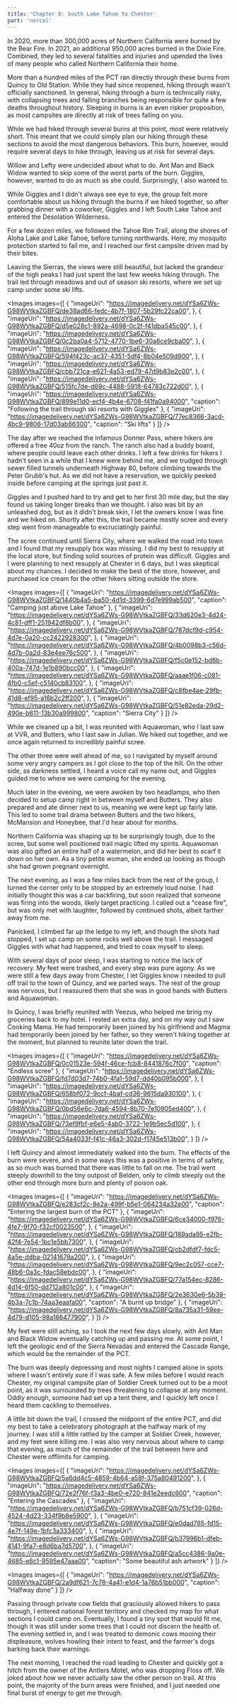 ```yaml
---
title: 'Chapter 8: South Lake Tahoe to Chester'
part: 'norcal'
---
```


<script lang="ts">
import Images from '$lib/components/Images.svelte';
</script>

In 2020, more than 300,000 acres of Northern California were burned by the Bear Fire. In 2021, an additional 950,000
acres burned in the Dixie Fire. Combined, they led to several fatalities and injuries and upended the lives of many
people who called Northern California their home.

More than a hundred miles of the PCT ran directly through these burns from Quincy to Old Station. While they had since
reopened, hiking through wasn't officially sanctioned. In general, hiking through a burn is technically risky, with
collapsing trees and falling branches being responsible for quite a few deaths throughout history. Sleeping in burns is
an even riskier proposition, as most campsites are directly at risk of trees falling on you.

While we had hiked through several burns at this point, most were relatively short. This meant that we could simply plan
our hiking through these sections to avoid the most dangerous behaviors. This burn, however, would require several days
to hike through, leaving us at risk for several days.

Willow and Lefty were undecided about what to do. Ant Man and Black Widow wanted to skip some of the worst parts of the
burn. Giggles, however, wanted to do as much as she could. Surprisingly, I also wanted to.

While Giggles and I didn't always see eye to eye, the group felt more comfortable about us hiking through the burns if
we hiked together, so after grabbing dinner with a coworker, Giggles and I left South Lake Tahoe and entered the
Desolation Wilderness.

For a few dozen miles, we followed the Tahoe Rim Trail, along the shores of Aloha Lake and Lake Tahoe, before turning
northwards. Here, my mosquito protection started to fail me, and I reached our first campsite driven mad by their bites.

Leaving the Sierras, the views were still beautiful, but lacked the grandeur of the high peaks I had just spent the last
few weeks hiking through. The trail led through meadows and out of season ski resorts, where we set up camp under some
ski lifts.

<Images images={[
{
"imageUri": "https://imagedelivery.net/dYSa6ZWs-G98WVtkaZGBFQ/de38ad66-fedc-4b7f-1807-5b29fc22ca00",
},
{
"imageUri": "https://imagedelivery.net/dYSa6ZWs-G98WVtkaZGBFQ/d5e028c1-892a-4698-0c2f-f41dba545c00",
},
{
"imageUri": "https://imagedelivery.net/dYSa6ZWs-G98WVtkaZGBFQ/0c2ba0a4-5712-4770-1be6-30a6ce9cba00",
},
{
"imageUri": "https://imagedelivery.net/dYSa6ZWs-G98WVtkaZGBFQ/594f423c-ac37-4351-5df4-8b04e509d900",
},
{
"imageUri": "https://imagedelivery.net/dYSa6ZWs-G98WVtkaZGBFQ/cbb721ca-e621-4a53-ed79-47d9b83e2c00",
},
{
"imageUri": "https://imagedelivery.net/dYSa6ZWs-G98WVtkaZGBFQ/515fc7de-d69c-4488-5918-64783c722d00",
},
{
"imageUri": "https://imagedelivery.net/dYSa6ZWs-G98WVtkaZGBFQ/899e11d0-ecf4-4b4e-6708-f41fa0a94000",
"caption": "Following the trail through ski resorts with Giggles"
},
{
"imageUri": "https://imagedelivery.net/dYSa6ZWs-G98WVtkaZGBFQ/77ec8366-3acd-4bc9-9806-17d03ab66300",
"caption": "Ski lifts"
}
]} />

The day after we reached the infamous Donner Pass, where hikers are offered a free 40oz from the ranch. The ranch also
had a buddy board, where people could leave each other drinks. I left a few drinks for hikers I hadn't seen in a while
that I knew were behind me, and we trudged through sewer filled tunnels underneath Highway 80, before climbing towards
the Peter Grubb's hut. As we did not have a reservation, we quickly peeked inside before camping at the springs just
past it.

Giggles and I pushed hard to try and get to her first 30 mile day, but the day found us taking longer breaks than we
thought. I also was bit by an unleashed dog, but as it didn't break skin, I let the owners know I was fine and we hiked
on. Shortly after this, the trail became mostly scree and every step went from manageable to excruciatingly painful.

The scree continued until Sierra City, where we walked the road into town and I found that my resupply box was missing.
I did my best to resupply at the local store, but finding solid sources of protein was difficult. Giggles and I were
planning to next resupply at Chester in 6 days, but I was skeptical about my chances. I decided to make the best of the
store, however, and purchased ice cream for the other hikers sitting outside the store.

<Images images={[
{
"imageUri": "https://imagedelivery.net/dYSa6ZWs-G98WVtkaZGBFQ/1440b4a5-ba50-4d1d-3399-6d7e999ab500",
"caption": "Camping just above Lake Tahoe"
},
{
"imageUri": "https://imagedelivery.net/dYSa6ZWs-G98WVtkaZGBFQ/33d620e3-4d24-4c81-dff1-251942df8b00",
},
{
"imageUri": "https://imagedelivery.net/dYSa6ZWs-G98WVtkaZGBFQ/787dcf9d-c954-4d7e-0a20-cc2422928300",
},
{
"imageUri": "https://imagedelivery.net/dYSa6ZWs-G98WVtkaZGBFQ/4b0098b3-c56d-4d7b-0a2d-83e4ee76c500",
},
{
"imageUri": "https://imagedelivery.net/dYSa6ZWs-G98WVtkaZGBFQ/f5c0e152-bd6b-400a-747d-1e1b890bcc00",
},
{
"imageUri": "https://imagedelivery.net/dYSa6ZWs-G98WVtkaZGBFQ/aaae1f06-c081-4fb0-c5ef-c5140cb83100",
},
{
"imageUri": "https://imagedelivery.net/dYSa6ZWs-G98WVtkaZGBFQ/c8fbe4ae-29fb-41d8-ef95-a16b2c2ff200",
},
{
"imageUri": "https://imagedelivery.net/dYSa6ZWs-G98WVtkaZGBFQ/51e82eda-29d2-490e-b611-13b30a999800",
"caption": "Sierra City"
}
]} />

While we cleaned up a bit, I was reunited with Aquawoman, who I last saw at VVR, and Butters, who I last saw in Julian.
We hiked out together, and we once again returned to incredibly painful scree.

The other three were well ahead of me, so I navigated by myself around some very angry campers as I got close to the top
of the hill. On the other side, as darkness settled, I heard a voice call my name out, and Giggles guided me to where we
were camping for the evening.

Much later in the evening, we were awoken by two headlamps, who then decided to setup camp right in between myself and
Butters. They also prepared and ate dinner next to us, meaning we were kept up fairly late. This led to some trail drama
between Butters and the two hikers, McMansion and Honeybee, that I'd hear about for months.

Northern California was shaping up to be surprisingly tough, due to the scree, but some well positioned trail magic
lifted my spirits. Aquawoman was also gifted an entire half of a watermelon, and did her best to scarf it down on her
own. As a tiny petite woman, she ended up looking as though she had grown pregnant overnight.

The next evening, as I was a few miles back from the rest of the group, I turned the corner only to be stopped by an
extremely loud noise. I had initially thought this was a car backfiring, but soon realized that someone was firing into
the woods, likely target practicing. I called out a "cease fire", but was only met with laughter, followed by continued
shots, albeit farther away from me.

Panicked, I climbed far up the ledge to my left, and though the shots had stopped, I set up camp on some rocks well
above the trail. I messaged Giggles with what had happened, and tried to coax myself to sleep.

With several days of poor sleep, I was starting to notice the lack of recovery. My feet were trashed, and every step was
pure agony. As we were still a few days away from Chester, I let Giggles know i needed to pull off trail to the town of
Quincy, and we parted ways. The rest of the group was nervous, but I reassured them that she was in good hands with
Butters and Aquawoman.

In Quincy, I was briefly reunited with Yeezus, who helped me bring my groceries back to my hotel. I rested an extra day,
and on my way out I saw Cooking Mama. He had temporarily been joined by his girlfriend and Magma had temporarily been
joined by her father, so they weren't hiking together at the moment, but planned to reunite later down the trail.

<Images images={[
{
"imageUri": "https://imagedelivery.net/dYSa6ZWs-G98WVtkaZGBFQ/0c01523e-594f-46ce-fcb8-8441876c7f00",
"caption": "Endless scree"
},
{
"imageUri": "https://imagedelivery.net/dYSa6ZWs-G98WVtkaZGBFQ/fd7d03d7-74b0-4fa1-59d7-dd40b095b000",
},
{
"imageUri": "https://imagedelivery.net/dYSa6ZWs-G98WVtkaZGBFQ/658bf072-9ccf-4baf-cd36-9615da930100",
},
{
"imageUri": "https://imagedelivery.net/dYSa6ZWs-G98WVtkaZGBFQ/0bd56e6c-7da6-4594-8b70-7e10905ed400",
},
{
"imageUri": "https://imagedelivery.net/dYSa6ZWs-G98WVtkaZGBFQ/73ef9fbf-e6e5-4ab0-3722-1e9b5ec5d100",
},
{
"imageUri": "https://imagedelivery.net/dYSa6ZWs-G98WVtkaZGBFQ/54a4033f-f41c-46a3-302d-f1745e513b00",
}
]} />

I left Quincy and almost immediately walked into the burn. The effects of the burn were severe, and in some ways this
was a positive in terms of safety, as so much was burned that there was little to fall on me. The trail went steeply
downhill to the tiny outpost of Belden, only to climb steeply out the other end through more burn and plenty of poison
oak.

<Images images={[
{
"imageUri": "https://imagedelivery.net/dYSa6ZWs-G98WVtkaZGBFQ/e283cf2c-8e2a-499f-b5e1-064234a32e00",
"caption": "Entering the largest burn of the PCT"
},
{
"imageUri": "https://imagedelivery.net/dYSa6ZWs-G98WVtkaZGBFQ/6ce34000-f976-4fe7-9f70-f32cf0023500",
},
{
"imageUri": "https://imagedelivery.net/dYSa6ZWs-G98WVtkaZGBFQ/189ada95-e2fb-42f4-7e54-1bc1e5bb7300",
},
{
"imageUri": "https://imagedelivery.net/dYSa6ZWs-G98WVtkaZGBFQ/cb2dfdf7-fdc5-4a5e-ddba-02141678a200",
},
{
"imageUri": "https://imagedelivery.net/dYSa6ZWs-G98WVtkaZGBFQ/9ec2c057-cce7-48b6-0a3c-fdac58ebdc00",
},
{
"imageUri": "https://imagedelivery.net/dYSa6ZWs-G98WVtkaZGBFQ/77a154ec-8286-4d14-6f50-dd712a801c00",
},
{
"imageUri": "https://imagedelivery.net/dYSa6ZWs-G98WVtkaZGBFQ/2e3630e6-5b39-4b3a-7c1b-74aa3eaafa00",
"caption": "A burnt up bridge"
},
{
"imageUri": "https://imagedelivery.net/dYSa6ZWs-G98WVtkaZGBFQ/8a735a31-59ee-4d79-d105-98a186477900",
}
]} />

My feet were still aching, so I took the next few days slowly, with Ant Man and Black Widow eventually catching up and
passing me. At some point, I left the geologic end of the Sierra Nevadas and entered the Cascade Range, which would be
the remainder of the PCT.

The burn was deeply depressing and most nights I camped alone in spots where I wasn't entirely sure if I was safe. A few
miles before I would reach Chester, my original campsite plan of Soldier Creek turned out to be a moot point, as it was
surrounded by trees threatening to collapse at any moment. Oddly enough, someone had set up a tent there, and I quickly
left once I heard them cackling to themselves.

A little bit down the trail, I crossed the midpoint of the entire PCT, and did my best to take a celebratory photograph
at the halfway mark of my journey. I was still a little rattled by the camper at Soldier Creek, however, and my feet
were killing me. I was also very nervous about where to camp that evening, as much of the remainder of the trail between
here and Chester were offlimits for camping.

<Images images={[
{
"imageUri": "https://imagedelivery.net/dYSa6ZWs-G98WVtkaZGBFQ/5a6dd4c5-4859-4b64-a58f-375a80491200",
},
{
"imageUri": "https://imagedelivery.net/dYSa6ZWs-G98WVtkaZGBFQ/72e2f76f-f3a3-4be0-e720-841e2eedc600",
"caption": "Entering the Cascades"
},
{
"imageUri": "https://imagedelivery.net/dYSa6ZWs-G98WVtkaZGBFQ/b751cf39-026d-4524-4d23-334f9b8e5900",
},
{
"imageUri": "https://imagedelivery.net/dYSa6ZWs-G98WVtkaZGBFQ/e0dad785-fd15-4e7f-149e-1bfc3a333400",
},
{
"imageUri": "https://imagedelivery.net/dYSa6ZWs-G98WVtkaZGBFQ/b37996b1-dfeb-4141-9fa7-e8d6ba7d5700",
},
{
"imageUri": "https://imagedelivery.net/dYSa6ZWs-G98WVtkaZGBFQ/a5cc4386-9a0e-4685-e8c1-9595e47aaa00",
"caption": "Some beautiful ash artwork"
}
]} />

<Images images={[
{
"imageUri": "https://imagedelivery.net/dYSa6ZWs-G98WVtkaZGBFQ/2a9df621-7c78-4a41-e1d4-1a76b51bb000",
"caption": "Halfway done"
}
]} />

Passing through private cow fields that graciously allowed hikers to pass through, I entered national forest territory
and checked my map for what sections I could camp on. Eventually, I found a tiny spot that would fit me, though it was
still under some trees that I could not discern the health of. The evening settled in, and I was treated to demonic cows
mooing their displeasure, wolves howling their intent to feast, and the farmer's dogs barking back their warnings.

The next morning, I reached the road leading to Chester and quickly got a hitch from the owner of the Antlers Motel, who
was dropping Floss off. We joked about how we never actually saw the other person on trail. At this point, the majority
of the burn areas were finished, and I just needed one final burst of energy to get me through.

